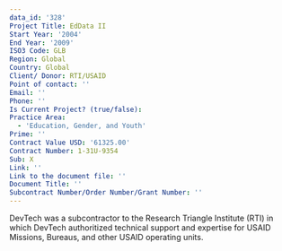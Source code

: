 ```yaml
---
data_id: '328'
Project Title: EdData II
Start Year: '2004'
End Year: '2009'
ISO3 Code: GLB
Region: Global
Country: Global
Client/ Donor: RTI/USAID
Point of contact: ''
Email: ''
Phone: ''
Is Current Project? (true/false): 
Practice Area:
  - 'Education, Gender, and Youth'
Prime: ''
Contract Value USD: '61325.00'
Contract Number: 1-31U-9354
Sub: X
Link: ''
Link to the document file: ''
Document Title: ''
Subcontract Number/Order Number/Grant Number: ''
---
```


DevTech was a subcontractor to the Research Triangle Institute (RTI) in which DevTech authoritized technical support and expertise for USAID Missions, Bureaus, and other USAID operating units.